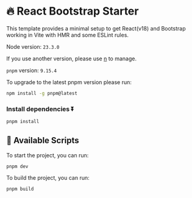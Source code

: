 # 🔥 React Bootstrap Starter

This template provides a minimal setup to get React(v18) and Bootstrap working in Vite with HMR and some ESLint rules.

Node version: `23.3.0`

If you use another version, please use [n](https://github.com/tj/n) to manage.

`pnpm` version: `9.15.4`

To upgrade to the latest pnpm version please run:

```bash
npm install -g pnpm@latest
```

### Install dependencies ⏬

```bash
pnpm install
```

## 🚀 Available Scripts

To start the project, you can run:

```
pnpm dev
```

To build the project, you can run:

```
pnpm build
```
